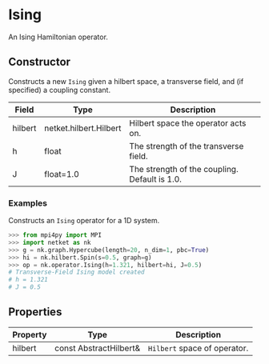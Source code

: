 # Ising
An Ising Hamiltonian operator.
## Constructor
Constructs a new ``Ising`` given a hilbert space, a transverse field,
and (if specified) a coupling constant.

| Field |         Type         |                 Description                 |
|-------|----------------------|---------------------------------------------|
|hilbert|netket.hilbert.Hilbert|Hilbert space the operator acts on.          |
|h      |float                 |The strength of the transverse field.        |
|J      |float=1.0             |The strength of the coupling. Default is 1.0.|
### Examples
Constructs an ``Ising`` operator for a 1D system.

```python
>>> from mpi4py import MPI
>>> import netket as nk
>>> g = nk.graph.Hypercube(length=20, n_dim=1, pbc=True)
>>> hi = nk.hilbert.Spin(s=0.5, graph=g)
>>> op = nk.operator.Ising(h=1.321, hilbert=hi, J=0.5)
# Transverse-Field Ising model created
# h = 1.321
# J = 0.5
```


## Properties
|Property|         Type         |          Description          |
|--------|----------------------|-------------------------------|
|hilbert |const AbstractHilbert&| ``Hilbert`` space of operator.|

